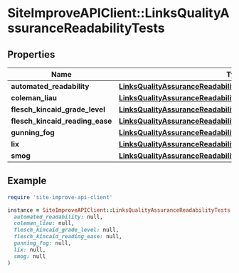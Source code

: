 # SiteImproveAPIClient::LinksQualityAssuranceReadabilityTests

## Properties

| Name | Type | Description | Notes |
| ---- | ---- | ----------- | ----- |
| **automated_readability** | [**LinksQualityAssuranceReadabilityTestsAutomatedReadability**](LinksQualityAssuranceReadabilityTestsAutomatedReadability.md) |  | [optional] |
| **coleman_liau** | [**LinksQualityAssuranceReadabilityTestsColemanLiau**](LinksQualityAssuranceReadabilityTestsColemanLiau.md) |  | [optional] |
| **flesch_kincaid_grade_level** | [**LinksQualityAssuranceReadabilityTestsFleschKincaidGradeLevel**](LinksQualityAssuranceReadabilityTestsFleschKincaidGradeLevel.md) |  | [optional] |
| **flesch_kincaid_reading_ease** | [**LinksQualityAssuranceReadabilityTestsFleschKincaidReadingEase**](LinksQualityAssuranceReadabilityTestsFleschKincaidReadingEase.md) |  | [optional] |
| **gunning_fog** | [**LinksQualityAssuranceReadabilityTestsGunningFog**](LinksQualityAssuranceReadabilityTestsGunningFog.md) |  | [optional] |
| **lix** | [**LinksQualityAssuranceReadabilityTestsLix**](LinksQualityAssuranceReadabilityTestsLix.md) |  | [optional] |
| **smog** | [**LinksQualityAssuranceReadabilityTestsSmog**](LinksQualityAssuranceReadabilityTestsSmog.md) |  | [optional] |

## Example

```ruby
require 'site-improve-api-client'

instance = SiteImproveAPIClient::LinksQualityAssuranceReadabilityTests.new(
  automated_readability: null,
  coleman_liau: null,
  flesch_kincaid_grade_level: null,
  flesch_kincaid_reading_ease: null,
  gunning_fog: null,
  lix: null,
  smog: null
)
```

